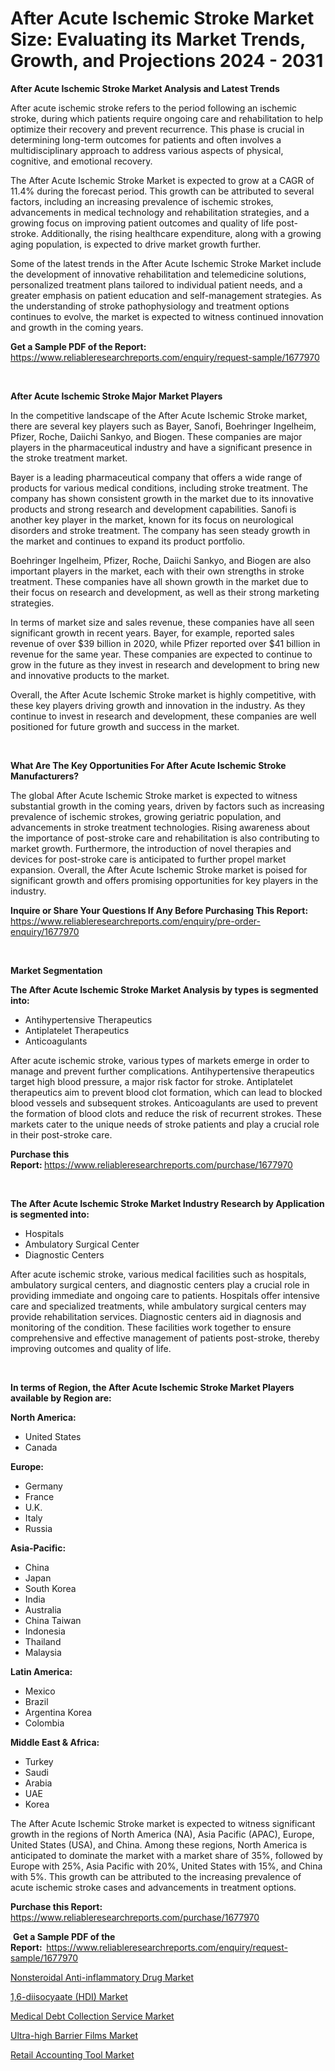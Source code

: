 <p><h1>After Acute Ischemic Stroke Market Size: Evaluating its Market Trends, Growth, and Projections 2024 - 2031</h1></p><p><strong>After Acute Ischemic Stroke Market Analysis and Latest Trends</strong></p>
<p><p>After acute ischemic stroke refers to the period following an ischemic stroke, during which patients require ongoing care and rehabilitation to help optimize their recovery and prevent recurrence. This phase is crucial in determining long-term outcomes for patients and often involves a multidisciplinary approach to address various aspects of physical, cognitive, and emotional recovery.</p><p>The After Acute Ischemic Stroke Market is expected to grow at a CAGR of 11.4% during the forecast period. This growth can be attributed to several factors, including an increasing prevalence of ischemic strokes, advancements in medical technology and rehabilitation strategies, and a growing focus on improving patient outcomes and quality of life post-stroke. Additionally, the rising healthcare expenditure, along with a growing aging population, is expected to drive market growth further.</p><p>Some of the latest trends in the After Acute Ischemic Stroke Market include the development of innovative rehabilitation and telemedicine solutions, personalized treatment plans tailored to individual patient needs, and a greater emphasis on patient education and self-management strategies. As the understanding of stroke pathophysiology and treatment options continues to evolve, the market is expected to witness continued innovation and growth in the coming years.</p></p>
<p><strong>Get a Sample PDF of the Report:&nbsp;</strong> <a href="https://www.reliableresearchreports.com/enquiry/request-sample/1677970">https://www.reliableresearchreports.com/enquiry/request-sample/1677970</a></p>
<p>&nbsp;</p>
<p><strong>After Acute Ischemic Stroke Major Market Players</strong></p>
<p><p>In the competitive landscape of the After Acute Ischemic Stroke market, there are several key players such as Bayer, Sanofi, Boehringer Ingelheim, Pfizer, Roche, Daiichi Sankyo, and Biogen. These companies are major players in the pharmaceutical industry and have a significant presence in the stroke treatment market.</p><p>Bayer is a leading pharmaceutical company that offers a wide range of products for various medical conditions, including stroke treatment. The company has shown consistent growth in the market due to its innovative products and strong research and development capabilities. Sanofi is another key player in the market, known for its focus on neurological disorders and stroke treatment. The company has seen steady growth in the market and continues to expand its product portfolio.</p><p>Boehringer Ingelheim, Pfizer, Roche, Daiichi Sankyo, and Biogen are also important players in the market, each with their own strengths in stroke treatment. These companies have all shown growth in the market due to their focus on research and development, as well as their strong marketing strategies.</p><p>In terms of market size and sales revenue, these companies have all seen significant growth in recent years. Bayer, for example, reported sales revenue of over $39 billion in 2020, while Pfizer reported over $41 billion in revenue for the same year. These companies are expected to continue to grow in the future as they invest in research and development to bring new and innovative products to the market.</p><p>Overall, the After Acute Ischemic Stroke market is highly competitive, with these key players driving growth and innovation in the industry. As they continue to invest in research and development, these companies are well positioned for future growth and success in the market.</p></p>
<p>&nbsp;</p>
<p><strong>What Are The Key Opportunities For After Acute Ischemic Stroke Manufacturers?</strong></p>
<p><p>The global After Acute Ischemic Stroke market is expected to witness substantial growth in the coming years, driven by factors such as increasing prevalence of ischemic strokes, growing geriatric population, and advancements in stroke treatment technologies. Rising awareness about the importance of post-stroke care and rehabilitation is also contributing to market growth. Furthermore, the introduction of novel therapies and devices for post-stroke care is anticipated to further propel market expansion. Overall, the After Acute Ischemic Stroke market is poised for significant growth and offers promising opportunities for key players in the industry.</p></p>
<p><strong>Inquire or Share Your Questions If Any Before Purchasing This Report:</strong> <a href="https://www.reliableresearchreports.com/enquiry/pre-order-enquiry/1677970">https://www.reliableresearchreports.com/enquiry/pre-order-enquiry/1677970</a></p>
<p>&nbsp;</p>
<p><strong>Market Segmentation</strong></p>
<p><strong>The After Acute Ischemic Stroke Market Analysis by types is segmented into:</strong></p>
<p><ul><li>Antihypertensive Therapeutics</li><li>Antiplatelet Therapeutics</li><li>Anticoagulants</li></ul></p>
<p><p>After acute ischemic stroke, various types of markets emerge in order to manage and prevent further complications. Antihypertensive therapeutics target high blood pressure, a major risk factor for stroke. Antiplatelet therapeutics aim to prevent blood clot formation, which can lead to blocked blood vessels and subsequent strokes. Anticoagulants are used to prevent the formation of blood clots and reduce the risk of recurrent strokes. These markets cater to the unique needs of stroke patients and play a crucial role in their post-stroke care.</p></p>
<p><strong>Purchase this Report:&nbsp;</strong><a href="https://www.reliableresearchreports.com/purchase/1677970">https://www.reliableresearchreports.com/purchase/1677970</a></p>
<p>&nbsp;</p>
<p><strong>The After Acute Ischemic Stroke Market Industry Research by Application is segmented into:</strong></p>
<p><ul><li>Hospitals</li><li>Ambulatory Surgical Center</li><li>Diagnostic Centers</li></ul></p>
<p><p>After acute ischemic stroke, various medical facilities such as hospitals, ambulatory surgical centers, and diagnostic centers play a crucial role in providing immediate and ongoing care to patients. Hospitals offer intensive care and specialized treatments, while ambulatory surgical centers may provide rehabilitation services. Diagnostic centers aid in diagnosis and monitoring of the condition. These facilities work together to ensure comprehensive and effective management of patients post-stroke, thereby improving outcomes and quality of life.</p></p>
<p>&nbsp;</p>
<p><strong>In terms of Region, the After Acute Ischemic Stroke Market Players available by Region are:</strong></p>
<p>
    <p> <strong> North America: </strong>
        <ul>
            <li>United States</li>
            <li>Canada</li>
        </ul>
        </p> 
    <p> <strong> Europe: </strong>
        <ul>
            <li>Germany</li>
            <li>France</li>
            <li>U.K.</li>
            <li>Italy</li>
            <li>Russia</li>
        </ul>
        </p> 
    <p> <strong> Asia-Pacific: </strong>
        <ul>
            <li>China</li>
            <li>Japan</li>
            <li>South Korea</li>
            <li>India</li>
            <li>Australia</li>
            <li>China Taiwan</li>
            <li>Indonesia</li>
            <li>Thailand</li>
            <li>Malaysia</li>
        </ul>
        </p> 
    <p> <strong> Latin America: </strong>
        <ul>
            <li>Mexico</li>
            <li>Brazil</li>
            <li>Argentina Korea</li>
            <li>Colombia</li>
        </ul>
        </p> 
    <p> <strong> Middle East & Africa: </strong>
        <ul>
            <li>Turkey</li>
            <li>Saudi</li>
            <li>Arabia</li>
            <li>UAE</li>
            <li>Korea</li>
        </ul>
    </p>
    </p>
<p><p>The After Acute Ischemic Stroke market is expected to witness significant growth in the regions of North America (NA), Asia Pacific (APAC), Europe, United States (USA), and China. Among these regions, North America is anticipated to dominate the market with a market share of 35%, followed by Europe with 25%, Asia Pacific with 20%, United States with 15%, and China with 5%. This growth can be attributed to the increasing prevalence of acute ischemic stroke cases and advancements in treatment options.</p></p>
<p><strong>Purchase this Report: </strong><a href="https://www.reliableresearchreports.com/purchase/1677970">https://www.reliableresearchreports.com/purchase/1677970</a></p>
<p>&nbsp;<strong>Get a Sample PDF of the Report:&nbsp;&nbsp;</strong><a href="https://www.reliableresearchreports.com/enquiry/request-sample/1677970">https://www.reliableresearchreports.com/enquiry/request-sample/1677970</a></p>
<p><strong></strong></p>
<p><p><a href="https://github.com/ChiragRP21/Market-Research-Report-List-3/blob/main/nonsteroidal-anti-inflammatory-drug-market.md">Nonsteroidal Anti-inflammatory Drug Market</a></p><p><a href="https://github.com/Airanohannonzb68e5pb53oc1/Market-Research-Report-List-1/blob/main/16-diisocyaate-hdi-market.md">1,6-diisocyaate (HDI) Market</a></p><p><a href="https://medium.com/@tiannathiel2023/medical-debt-collection-service-market-competitive-analysis-market-trends-and-forecast-to-2031-bdd9ad5a33cb">Medical Debt Collection Service Market</a></p><p><a href="https://issuu.com/reportprime-2/docs/ultra-high-barrier-films-market-size-2030.pptx">Ultra-high Barrier Films Market</a></p><p><a href="https://medium.com/@tiannathiel2023/decoding-retail-accounting-tool-market-metrics-market-share-trends-and-growth-patterns-075a70b7a36a">Retail Accounting Tool Market</a></p></p>